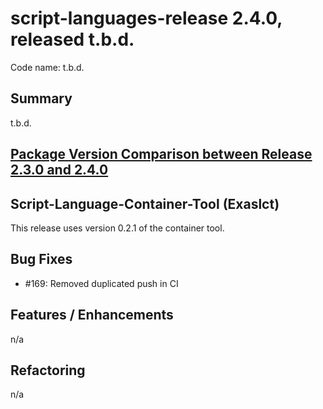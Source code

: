 # script-languages-release 2.4.0, released t.b.d.

Code name: t.b.d.

## Summary

t.b.d. 

## [Package Version Comparison between Release 2.3.0 and 2.4.0](package_diffs/2.4.0/README.md)
  
## Script-Language-Container-Tool (Exaslct)

This release uses version 0.2.1 of the container tool.

## Bug Fixes
 - #169: Removed duplicated push in CI

## Features / Enhancements
 n/a
## Refactoring
 n/a
